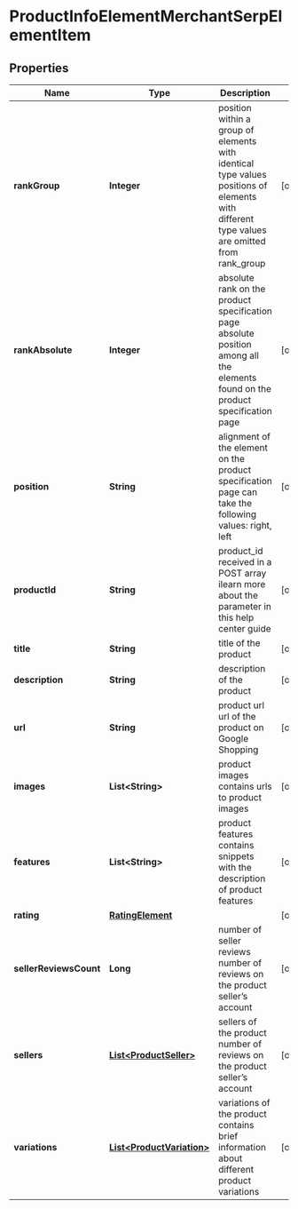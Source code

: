 

# ProductInfoElementMerchantSerpElementItem


## Properties

| Name | Type | Description | Notes |
|------------ | ------------- | ------------- | -------------|
|**rankGroup** | **Integer** | position within a group of elements with identical type values positions of elements with different type values are omitted from rank_group |  [optional] |
|**rankAbsolute** | **Integer** | absolute rank on the product specification page absolute position among all the elements found on the product specification page |  [optional] |
|**position** | **String** | alignment of the element on the product specification page can take the following values: right, left |  [optional] |
|**productId** | **String** | product_id received in a POST array ilearn more about the parameter in this help center guide |  [optional] |
|**title** | **String** | title of the product |  [optional] |
|**description** | **String** | description of the product |  [optional] |
|**url** | **String** | product url url of the product on Google Shopping |  [optional] |
|**images** | **List&lt;String&gt;** | product images contains urls to product images |  [optional] |
|**features** | **List&lt;String&gt;** | product features contains snippets with the description of product features |  [optional] |
|**rating** | [**RatingElement**](RatingElement.md) |  |  [optional] |
|**sellerReviewsCount** | **Long** | number of seller reviews number of reviews on the product seller’s account |  [optional] |
|**sellers** | [**List&lt;ProductSeller&gt;**](ProductSeller.md) | sellers of the product number of reviews on the product seller’s account |  [optional] |
|**variations** | [**List&lt;ProductVariation&gt;**](ProductVariation.md) | variations of the product contains brief information about different product variations |  [optional] |



